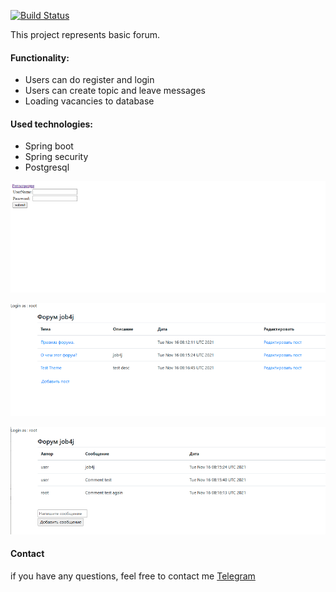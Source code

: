 [![Build Status](https://app.travis-ci.com/ikioresko/job4j_forum.svg?branch=master)](https://app.travis-ci.com/ikioresko/job4j_forum)

This project represents basic forum.

#### Functionality:
- Users can do register and login
- Users can create topic and leave messages
- Loading vacancies to database

#### Used technologies:
- Spring boot
- Spring security
- Postgresql

![alt text](https://github.com/ikioresko/job4j_forum/blob/5df21a07136f9df1d9a6f5042098b6c1d6102cd3/images/1.png)

![alt text](https://github.com/ikioresko/job4j_forum/blob/5df21a07136f9df1d9a6f5042098b6c1d6102cd3/images/2.png)

![alt text](https://github.com/ikioresko/job4j_forum/blob/5df21a07136f9df1d9a6f5042098b6c1d6102cd3/images/3.png)


#### Contact
if you have any questions, feel free to contact me [Telegram](https://t.me/ikioresko)
